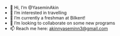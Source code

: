 - 👋 Hi, I’m @YaseminAkin
- 👀 I’m interested in travelling
- 🌱 I’m currently a freshman at Bilkent!
- 💞️ I’m looking to collaborate on some new programs
- 📫 Reach me here: akinnyaseminn3@gmail.com

<!---
YaseminAkin/YaseminAkin is a ✨ special ✨ repository because its `README.md` (this file) appears on your GitHub profile.
You can click the Preview link to take a look at your changes.
--->
